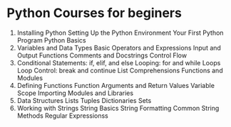 # Python Courses for beginers

1. Installing Python
Setting Up the Python Environment
Your First Python Program
Python Basics
2. Variables and Data Types
Basic Operators and Expressions
Input and Output Functions
Comments and Docstrings
Control Flow
3. Conditional Statements: if, elif, and else
Looping: for and while Loops
Loop Control: break and continue
List Comprehensions
Functions and Modules
4. Defining Functions
Function Arguments and Return Values
Variable Scope
Importing Modules and Libraries
5. Data Structures
Lists
Tuples
Dictionaries
Sets
6. Working with Strings
String Basics
String Formatting
Common String Methods
Regular Expressionss

```{tableofcontents}
```
